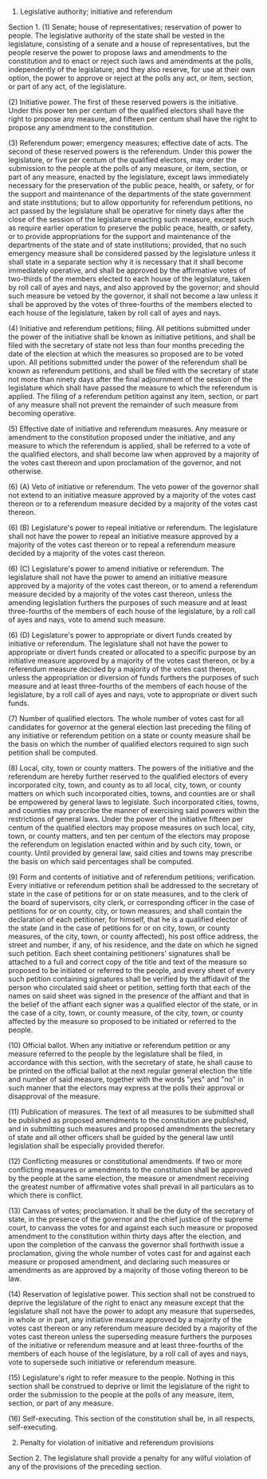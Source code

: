 1. Legislative authority; initiative and referendum

Section 1. (1) Senate; house of representatives; reservation
of power to people. The legislative authority of the state shall be vested in
the legislature, consisting of a senate and a house of representatives, but
the people reserve the power to propose laws and amendments to the
constitution and to enact or reject such laws and amendments at the polls,
independently of the legislature; and they also reserve, for use at their own
option, the power to approve or reject at the polls any act, or item, section,
or part of any act, of the legislature.

(2) Initiative power. The first of these reserved powers is the
initiative. Under this power ten per centum of the qualified electors shall
have the right to propose any measure, and fifteen per centum shall have the
right to propose any amendment to the constitution.

(3) Referendum power; emergency measures; effective date of acts. The
second of these reserved powers is the referendum. Under this power the
legislature, or five per centum of the qualified electors, may order the
submission to the people at the polls of any measure, or item, section, or
part of any measure, enacted by the legislature, except laws immediately
necessary for the preservation of the public peace, health, or safety, or for
the support and maintenance of the departments of the state government and
state institutions; but to allow opportunity for referendum petitions, no act
passed by the legislature shall be operative for ninety days after the close
of the session of the legislature enacting such measure, except such as
require earlier operation to preserve the public peace, health, or safety, or
to provide appropriations for the support and maintenance of the departments
of the state and of state institutions; provided, that no such emergency
measure shall be considered passed by the legislature unless it shall state in
a separate section why it is necessary that it shall become immediately
operative, and shall be approved by the affirmative votes of two-thirds of the
members elected to each house of the legislature, taken by roll call of ayes
and nays, and also approved by the governor; and should such measure be vetoed
by the governor, it shall not become a law unless it shall be approved by the
votes of three-fourths of the members elected to each house of the
legislature, taken by roll call of ayes and nays.

(4) Initiative and referendum petitions; filing. All petitions
submitted under the power of the initiative shall be known as initiative
petitions, and shall be filed with the secretary of state not less than four
months preceding the date of the election at which the measures so proposed
are to be voted upon. All petitions submitted under the power of the
referendum shall be known as referendum petitions, and shall be filed with the
secretary of state not more than ninety days after the final adjournment of
the session of the legislature which shall have passed the measure to which
the referendum is applied. The filing of a referendum petition against any
item, section, or part of any measure shall not prevent the remainder of such
measure from becoming operative.

(5) Effective date of initiative and referendum measures. Any measure
or amendment to the constitution proposed under the initiative, and any
measure to which the referendum is applied, shall be referred to a vote of the
qualified electors, and shall become law when approved by a majority of the
votes cast thereon and upon proclamation of the governor, and not otherwise.

(6) (A) Veto of initiative or referendum. The veto power of the
governor shall not extend to an initiative measure approved by a majority of
the votes cast thereon or to a referendum measure decided by a majority of the
votes cast thereon.

(6) (B) Legislature's power to repeal initiative or referendum. The
legislature shall not have the power to repeal an initiative measure approved
by a majority of the votes cast thereon or to repeal a referendum measure
decided by a majority of the votes cast thereon.

(6) (C) Legislature's power to amend initiative or referendum. The
legislature shall not have the power to amend an initiative measure approved
by a majority of the votes cast thereon, or to amend a referendum measure
decided by a majority of the votes cast thereon, unless the amending
legislation furthers the purposes of such measure and at least three-fourths
of the members of each house of the legislature, by a roll call of ayes and
nays, vote to amend such measure.

(6) (D) Legislature's power to appropriate or divert funds created by
initiative or referendum. The legislature shall not have the power to
appropriate or divert funds created or allocated to a specific purpose by an
initiative measure approved by a majority of the votes cast thereon, or by a
referendum measure decided by a majority of the votes cast thereon, unless the
appropriation or diversion of funds furthers the purposes of such measure and
at least three-fourths of the members of each house of the legislature, by a
roll call of ayes and nays, vote to appropriate or divert such funds.

(7) Number of qualified electors. The whole number of votes cast for
all candidates for governor at the general election last preceding the filing
of any initiative or referendum petition on a state or county measure shall be
the basis on which the number of qualified electors required to sign such
petition shall be computed.

(8) Local, city, town or county matters. The powers of the initiative
and the referendum are hereby further reserved to the qualified electors of
every incorporated city, town, and county as to all local, city, town, or
county matters on which such incorporated cities, towns, and counties are or
shall be empowered by general laws to legislate. Such incorporated cities,
towns, and counties may prescribe the manner of exercising said powers within
the restrictions of general laws. Under the power of the initiative fifteen
per centum of the qualified electors may propose measures on such local, city,
town, or county matters, and ten per centum of the electors may propose the
referendum on legislation enacted within and by such city, town, or county.
Until provided by general law, said cities and towns may prescribe the basis
on which said percentages shall be computed.

(9) Form and contents of initiative and of referendum petitions;
verification. Every initiative or referendum petition shall be addressed to
the secretary of state in the case of petitions for or on state measures, and
to the clerk of the board of supervisors, city clerk, or corresponding officer
in the case of petitions for or on county, city, or town measures; and shall
contain the declaration of each petitioner, for himself, that he is a
qualified elector of the state (and in the case of petitions for or on city,
town, or county measures, of the city, town, or county affected), his post
office address, the street and number, if any, of his residence, and the date
on which he signed such petition. Each sheet containing petitioners'
signatures shall be attached to a full and correct copy of the title and text
of the measure so proposed to be initiated or referred to the people, and
every sheet of every such petition containing signatures shall be verified by
the affidavit of the person who circulated said sheet or petition, setting
forth that each of the names on said sheet was signed in the presence of the
affiant and that in the belief of the affiant each signer was a qualified
elector of the state, or in the case of a city, town, or county measure, of
the city, town, or county affected by the measure so proposed to be initiated
or referred to the people.

(10) Official ballot. When any initiative or referendum petition or any
measure referred to the people by the legislature shall be filed, in
accordance with this section, with the secretary of state, he shall cause to
be printed on the official ballot at the next regular general election the
title and number of said measure, together with the words "yes" and "no" in
such manner that the electors may express at the polls their approval or
disapproval of the measure.

(11) Publication of measures. The text of all measures to be submitted
shall be published as proposed amendments to the constitution are published,
and in submitting such measures and proposed amendments the secretary of state
and all other officers shall be guided by the general law until legislation
shall be especially provided therefor.

(12) Conflicting measures or constitutional amendments. If two or more
conflicting measures or amendments to the constitution shall be approved by
the people at the same election, the measure or amendment receiving the
greatest number of affirmative votes shall prevail in all particulars as to
which there is conflict.

(13) Canvass of votes; proclamation. It shall be the duty of the
secretary of state, in the presence of the governor and the chief justice of
the supreme court, to canvass the votes for and against each such measure or
proposed amendment to the constitution within thirty days after the election,
and upon the completion of the canvass the governor shall forthwith issue a
proclamation, giving the whole number of votes cast for and against each
measure or proposed amendment, and declaring such measures or amendments as
are approved by a majority of those voting thereon to be law.

(14) Reservation of legislative power. This section shall not be
construed to deprive the legislature of the right to enact any measure except
that the legislature shall not have the power to adopt any measure that
supersedes, in whole or in part, any initiative measure approved by a majority
of the votes cast thereon or any referendum measure decided by a majority of
the votes cast thereon unless the superseding measure furthers the purposes of
the initiative or referendum measure and at least three-fourths of the members
of each house of the legislature, by a roll call of ayes and nays, vote to
supersede such initiative or referendum measure.

(15) Legislature's right to refer measure to the people. Nothing in this
section shall be construed to deprive or limit the legislature of the right to
order the submission to the people at the polls of any measure, item, section,
or part of any measure.

(16) Self-executing. This section of the constitution shall be, in all
respects, self-executing.

2. Penalty for violation of initiative and
   referendum provisions

Section 2. The legislature shall provide a penalty for any
wilful violation of any of the provisions of the preceding section.
